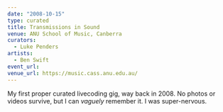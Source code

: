 ```yaml
---
date: "2008-10-15"
type: curated
title: Transmissions in Sound
venue: ANU School of Music, Canberra
curators:
  - Luke Penders
artists:
  - Ben Swift
event_url:
venue_url: https://music.cass.anu.edu.au/
---
```


My first proper curated livecoding gig, way back in 2008. No photos or videos
survive, but I can _vaguely_ remember it. I was super-nervous.
